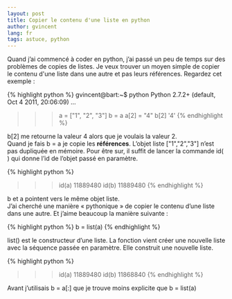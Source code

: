 ```yaml
---
layout: post
title: Copier le contenu d'une liste en python
author: gvincent
lang: fr
tags: astuce, python
---
```

<p>
Quand j’ai commencé à coder en python, j’ai passé un peu de temps sur des problèmes de copies de listes. Je veux trouver un moyen simple de copier le contenu d'une liste dans une autre et pas leurs références. Regardez cet exemple :
</p>

{% highlight python %}
gvincent@bart:~$ python
Python 2.7.2+ (default, Oct  4 2011, 20:06:09) 
...
>>> a = ["1", "2", "3"]
>>> b = a
>>> a[2] = "4"
>>> b[2]
'4'
{% endhighlight %}

<p>
b[2] me retourne la valeur 4 alors que je voulais la valeur 2.
<br>
Quand je fais b = a je copie les <b>références</b>. L’objet liste ["1","2","3"] n’est pas dupliquée en mémoire. Pour être sur, il suffit de lancer la commande id( ) qui donne l’id de l’objet passé en paramètre.
</p>

{% highlight python %}
>>> id(a)
11889480
>>> id(b)
11889480
{% endhighlight %}

<p>
	b et a pointent vers le même objet liste.
	<br>
	J’ai cherché une manière « pythonique » de copier le contenu d’une liste dans une autre. Et j’aime beaucoup la manière suivante :
</p>

{% highlight python %}
b = list(a)
{% endhighlight %}

<p>
	list() est le constructeur d’une liste. La fonction vient créer une nouvelle liste avec la séquence passée en paramètre. Elle construit une nouvelle liste.
</p>

{% highlight python %}
>>> id(a)
11889480
>>> id(b)
11868840
{% endhighlight %}

<p>
	Avant j’utilisais b = a[:] que je trouve moins explicite que b = list(a)
</p>

